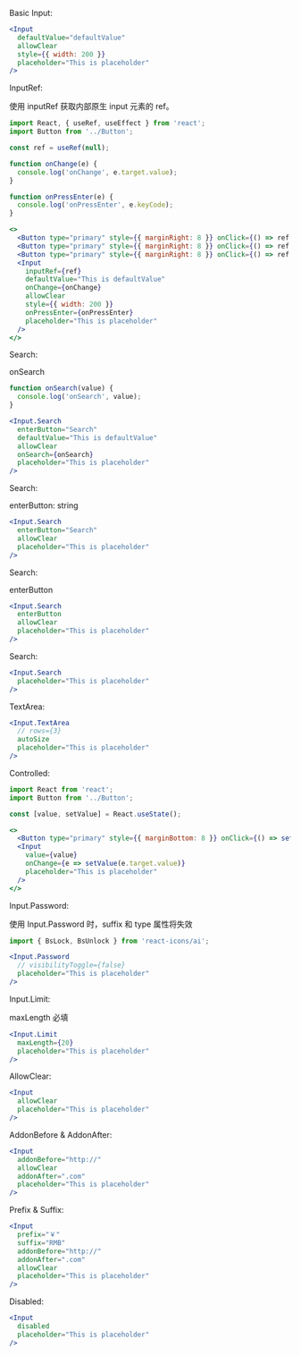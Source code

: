 Basic Input:

```jsx
<Input
  defaultValue="defaultValue"
  allowClear
  style={{ width: 200 }}
  placeholder="This is placeholder"
/>
```
InputRef:

使用 inputRef 获取内部原生 input 元素的 ref。

```jsx
import React, { useRef, useEffect } from 'react';
import Button from '../Button';

const ref = useRef(null);

function onChange(e) {
  console.log('onChange', e.target.value);
}

function onPressEnter(e) {
  console.log('onPressEnter', e.keyCode);
}

<>
  <Button type="primary" style={{ marginRight: 8 }} onClick={() => ref.current.focus()}>focus</Button>
  <Button type="primary" style={{ marginRight: 8 }} onClick={() => ref.current.blur()}>blur</Button>
  <Button type="primary" style={{ marginRight: 8 }} onClick={() => ref.current.select()}>select</Button>
  <Input
    inputRef={ref}
    defaultValue="This is defaultValue"
    onChange={onChange}
    allowClear
    style={{ width: 200 }}
    onPressEnter={onPressEnter}
    placeholder="This is placeholder"
  />
</>
```
Search:

onSearch

```jsx
function onSearch(value) {
  console.log('onSearch', value);
}

<Input.Search
  enterButton="Search"
  defaultValue="This is defaultValue"
  allowClear
  onSearch={onSearch}
  placeholder="This is placeholder"
/>
```
Search:

enterButton: string

```jsx
<Input.Search
  enterButton="Search"
  allowClear
  placeholder="This is placeholder"
/>
```
Search:

enterButton

```jsx
<Input.Search
  enterButton
  allowClear
  placeholder="This is placeholder"
/>
```
Search:

```jsx
<Input.Search
  placeholder="This is placeholder"
/>
```
TextArea:

```jsx
<Input.TextArea
  // rows={3}
  autoSize
  placeholder="This is placeholder"
/>
```
Controlled:

```jsx
import React from 'react';
import Button from '../Button';

const [value, setValue] = React.useState();

<>
  <Button type="primary" style={{ marginBottom: 8 }} onClick={() => setValue(undefined)}>Clear Value</Button>
  <Input
    value={value}
    onChange={e => setValue(e.target.value)}
    placeholder="This is placeholder"
  />
</>
```
Input.Password:

使用 Input.Password 时，suffix 和 type 属性将失效

```jsx
import { BsLock, BsUnlock } from 'react-icons/ai';

<Input.Password
  // visibilityToggle={false}
  placeholder="This is placeholder"
/>
```
Input.Limit:

maxLength 必填

```jsx
<Input.Limit
  maxLength={20}
  placeholder="This is placeholder"
/>
```

AllowClear:

```jsx
<Input
  allowClear
  placeholder="This is placeholder"
/>
```
AddonBefore & AddonAfter:

```jsx
<Input
  addonBefore="http://"
  allowClear
  addonAfter=".com"
  placeholder="This is placeholder"
/>
```
Prefix & Suffix:

```jsx
<Input
  prefix="￥"
  suffix="RMB"
  addonBefore="http://"
  addonAfter=".com"
  allowClear
  placeholder="This is placeholder"
/>
```
Disabled:

```jsx
<Input
  disabled
  placeholder="This is placeholder"
/>
```
